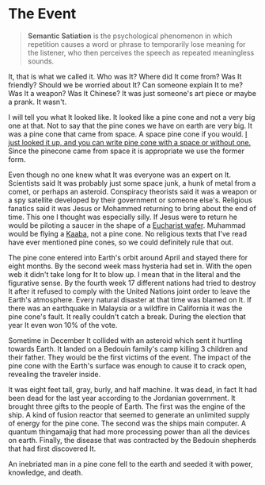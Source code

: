 # The Event

>**Semantic Satiation** is the psychological phenomenon in which repetition causes a word or phrase to temporarily lose meaning for the listener, who then perceives the speech as repeated meaningless sounds.

It, that is what we called it. Who was It? Where did It come from? Was It friendly? Should we be worried about It? Can someone explain It to me? Was It a weapon? Was It Chinese? It was just someone's art piece or maybe a prank. It wasn't.

I will tell you what It looked like. It looked like a pine cone and not a very big one at that. Not to say that the pine cones we have on earth are very big. It was a pine cone that came from space. A space pine cone if you would. [I just looked it up, and you can write pine cone with a space or without one.](https://www.britannica.com/dictionary/eb/qa/pine-cone-and-pinecone-open-and-closed-compounds) Since the pinecone came from space it is appropriate we use the former form.

Even though no one knew what It was everyone was an expert on It. Scientists said It was probably just some space junk, a hunk of metal from a comet, or perhaps an asteroid. Conspiracy theorists said it was a weapon or a spy satellite developed by their government or someone else's. Religious fanatics said it was Jesus or Mohammed returning to bring about the end of time. This one I thought was especially silly. If Jesus were to return he would be piloting a saucer in the shape of a [Eucharist wafer](https://en.wikipedia.org/wiki/Sacramental_bread#/media/File:Oblater_Alterbr%C3%B8d_3.jpg). Muhammad would be flying a [Kaaba](https://en.wikipedia.org/wiki/Kaaba#/media/File:The_Ka'ba,_Great_Mosque_of_Mecca,_Saudi_Arabia_(4).jpg), not a pine cone. No religious texts that I've read have ever mentioned pine cones, so we could definitely rule that out.

The pine cone entered into Earth's orbit around April and stayed there for eight months. By the second week mass hysteria had set in. With the open web it didn't take long for It to blow up. I mean that in the literal and the figurative sense. By the fourth week 17 different nations had tried to destroy It after it refused to comply with the United Nations joint order to leave the Earth's atmosphere. Every natural disaster at that time was blamed on It. If there was an earthquake in Malaysia or a wildfire in California it was the pine cone's fault. It really couldn't catch a break. During the election that year It even won 10% of the vote. 

Sometime in December It collided with an asteroid which sent it hurtling towards Earth. It landed on a Bedouin family's camp killing 3 children and their father. They would be the first victims of the event. The impact of the pine cone with the Earth's surface was enough to cause it to crack open, revealing the traveler inside. 

It was eight feet tall, gray, burly, and half machine. It was dead, in fact It had been dead for the last year according to the Jordanian government. It brought three gifts to the people of Earth. The first was the engine of the ship. A kind of fusion reactor that seemed to generate an unlimited supply of energy for the pine cone. The second was the ships main computer. A quantum thingamajig that had more processing power than all the devices on earth. Finally, the disease that was contracted by the Bedouin shepherds that had first discovered It.

An inebriated man in a pine cone fell to the earth and seeded it with power, knowledge, and death.




